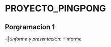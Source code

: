 # PROYECTO_PINGPONG
## Porgramacion 1

-📁:_Informe y presentacion_:
   +[Informe](INFORME_PROYECTO_BIMESTRAL_PING_PONG_C++.pdf)
